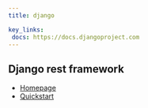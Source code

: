 ```yaml
---
title: django

key_links:
 docs: https://docs.djangoproject.com
---
```



## Django rest framework

- [Homepage](https://www.django-rest-framework.org)
- [Quickstart](https://www.django-rest-framework.org/tutorial/quickstart/)
